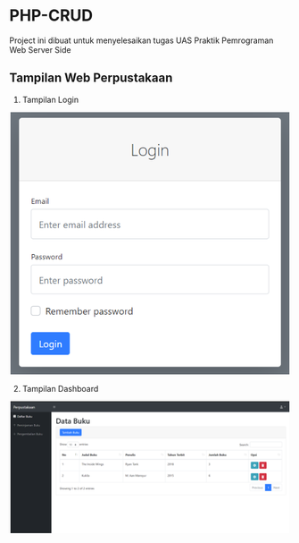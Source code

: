 # PHP-CRUD
Project ini dibuat untuk menyelesaikan tugas UAS Praktik Pemrograman Web Server Side

## Tampilan Web Perpustakaan
1. Tampilan Login
<div align="center"><img src="img/login.png" width="500px"></div>

2. Tampilan Dashboard
<div align="center"><img src="img/dashboard-1.png" width="500px"></div>